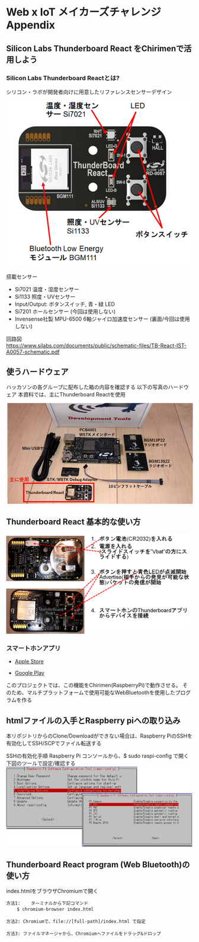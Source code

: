 # Web x IoT メイカーズチャレンジ　Appendix
## Silicon Labs Thunderboard React をChirimenで活用しよう

### Silicon Labs Thunderboard Reactとは?
シリコン・ラボが開発者向けに用意したリファレンスセンサーデザイン  
![Thunderboard](./images/ThunderboardReact.png)


搭載センサー
* Si7021 温度・湿度センサー
* Si1133 照度・UVセンサー
* Input/Output: ボタンスイッチ, 青・緑 LED
* Si7201 ホールセンサー (今回は使用しない)
* Invensense社製 MPU-6500  6軸ジャイロ加速度センサー (裏面/今回は使用しない)


回路図  
https://www.silabs.com/documents/public/schematic-files/TB-React-IST-A0057-schematic.pdf


## 使うハードウェア
ハッカソンの各グループに配布した箱の内容を確認する
以下の写真のハードウェア
本資料では、主にThunderboard Reactを使用

![kit](./images/Thunderboard_Kits.png)


## Thunderboard React 基本的な使い方

![howto](./images/Thunderboard_howto.png)


### スマートホンアプリ  
* [Apple Store](https://apps.apple.com/no/app/thunderboard/id1097181650) 

* [Google Play](https://play.google.com/store/apps/details?id=com.silabs.thunderboard)

このプロジェクトでは、この機能をChirimen(RaspberryPi)で動作させる。
そのため、マルチプラットフォームで使用可能なWebBluetoothを使用したプログラムを作る

## htmlファイルの入手とRaspberry piへの取り込み
本リポジトリからのClone/Downloadができない場合は、Raspberry PiのSSHを有効化してSSH/SCPでファイル転送する

SSHの有効化手順
Raspberry Pi コンソールから、$ sudo raspi-config で開く下図のツールで設定/確認する
![raspi_ssh](./images/Raspi_SSH_En.png)


## Thunderboard React program (Web Bluetooth)の使い方
index.htmlをブラウザChromiumで開く

	方法1:	ターミナルから下記コマンド
		$ chromium-browser index.html

	方法2: Chromiumで、file://[full-path]/index.html で指定

	方法3: ファイルマネージャから、Chromiumへファイルをドラッグ&ドロップ 


